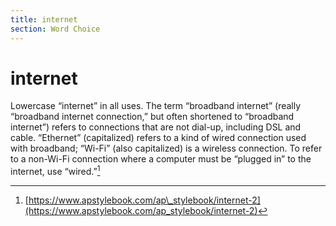 ```yaml
---
title: internet
section: Word Choice
---
```

# internet

Lowercase “internet” in all uses. The term “broadband internet” (really “broadband internet connection,” but often shortened to “broadband internet”) refers to connections that are not dial-up, including DSL and cable. “Ethernet” (capitalized) refers to a kind of wired connection used with broadband; “Wi-Fi” (also capitalized) is a wireless connection. To refer to a non-Wi-Fi connection where a computer must be “plugged in” to the internet, use “wired.”[^52]

[^52]: [https://www.apstylebook.com/ap\_stylebook/internet-2](https://www.apstylebook.com/ap_stylebook/internet-2)